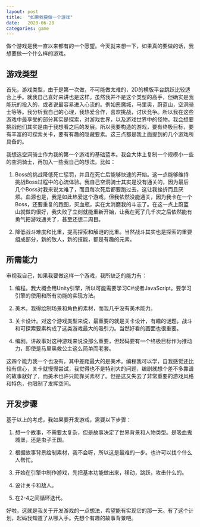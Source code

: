 ```yaml
---
layout: post
title:  "如果我要做一个游戏"
date:   2020-06-28
categories: game
---
```


做个游戏是我一直以来都有的一个愿望。今天就来想一下，如果真的要做的话，我想要做一个什么样的游戏。

## 游戏类型

首先，游戏类型，由于是第一次做，不可能做太难的，2D的横版平台跳跃比较适合上手。就我自己喜好来讲也是这样。虽然我并不是这个类型的高手，但确实是我能玩的投入的，或者说最容易进入心流的。例如恶魔城，马里奥，蔚蓝山，空洞骑士等等。我分析我自己的心理，我热爱合作，喜欢挑战，讨厌竞争。所以我在这些游戏中最享受的部分其实是探索，对游戏世界，以及游戏世界中的怪物。我会想要挑战他们其实是由于我想看之后的发展。所以我要构造的游戏，要有终极目标，要有丰富的可探索关卡，要有有趣的隐藏要素。这三点都是我上面提到的几个游戏所具备的。

我想选空洞骑士作为我的第一个游戏的基础蓝本。我会大体上复制一个规模小一些的空洞骑士，再加入一些我自己的想法。比如：

1. Boss的挑战降低死亡惩罚，并且在死亡后能够快速的开始。这一点能够维持挑战Boss过程中的心流体验。我自己空洞骑士其实是没有通关的，因为最后几个Boss对我来说太难了，而且每次死后都要跑过去，这让我挫折而且厌烦。血源也是，我是如此热爱这个游戏，但我依然没能通关，因为我卡在一个Boss，还要重复的跑图，买血瓶，实在太消磨我的斗志了。在这一点上蔚蓝山就做的很好，我失败了立刻就能重新开始，让我在死了几千次之后依然能有勇气把游戏通关了，甚至还想二周目。

2. 降低战斗难度和比重，提高探索和解谜的比重。当然战斗其实也是探索的重要组成部分，新的敌人，新的技能，都是有趣的元素。

## 所需能力

审视我自己，如果我要做这样一个游戏，我所缺乏的能力有：

1. 编程。我大概会用Unity引擎，所以可能需要学习C#或者JavaScript。要学习引擎的使用和所有功能的实现方法。

2. 美术。我得绘制场景和角色的素材，而我几乎没有美术能力。

3. 关卡设计。对这个游戏类型来说，最重要的就是关卡设计，有趣的谜题，战斗和可探索要素构成了这类游戏最大的吸引力。当然好看的画面也很重要。

4. 编剧。讲故事对这种游戏来说没那么重要，但起码要有一个终极目标作为推动力，即使是马里奥救公主这么简单而老套。

这四个能力我一个也没有，其中差距最大的是美术。编程我可以学，自我感觉还比较有信心，关卡就慢慢尝试，我觉得也不是特别大的问题，编剧就想个差不多靠谱的故事就好了，而美术也许只能靠买素材了。但是这又失去了非常重要的游戏风格和特色，也限制了发挥空间。

## 开发步骤

基于以上的考虑，我如果要开发游戏，需要以下步骤：

1. 想一个故事，不需要太复杂，但是故事决定了世界背景和人物类型。是吸血鬼城堡，还是虫子王国。

2. 根据故事背景绘制素材，我不会呀，所以这是最难的一步。也许可以找个什么人帮忙。

3. 开始在引擎中制作游戏，先把基本功能做出来，移动，跳跃，攻击什么的。

4. 设计关卡和敌人。

5. 在2-4之间循环迭代。

好啦，这就是我关于开发游戏的一点想法，希望能有实现它的那一天。有了这个计划，起码我知道了从哪入手。先想个有趣的故事背景吧。
